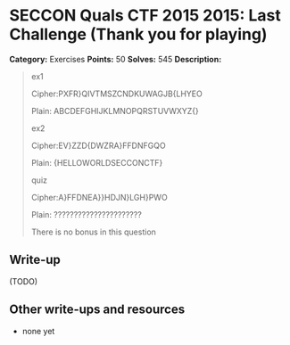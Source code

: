 # SECCON Quals CTF 2015 2015: Last Challenge (Thank you for playing)

**Category:** Exercises
**Points:** 50
**Solves:** 545
**Description:**

> ex1
> 
> Cipher:PXFR}QIVTMSZCNDKUWAGJB{LHYEO
> 
> Plain: ABCDEFGHIJKLMNOPQRSTUVWXYZ{}
> 
> 
> ex2
> 
> Cipher:EV}ZZD{DWZRA}FFDNFGQO
> 
> Plain: {HELLOWORLDSECCONCTF}
> 
> 
> quiz
> 
> Cipher:A}FFDNEA}}HDJN}LGH}PWO
> 
> Plain: ??????????????????????
> 
> 
> There is no bonus in this question


## Write-up

(TODO)

## Other write-ups and resources

* none yet
